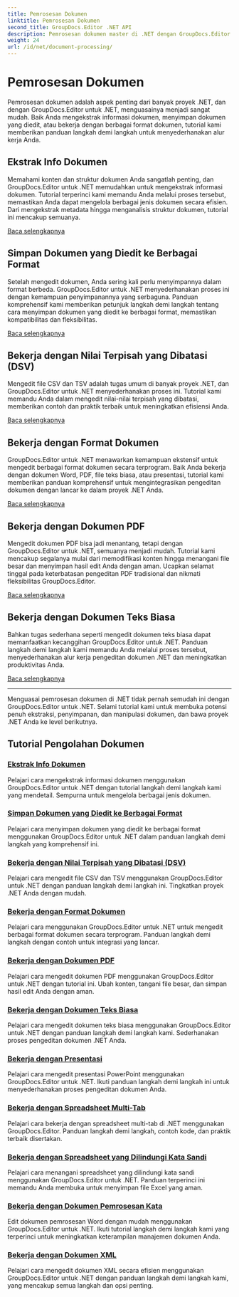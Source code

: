 ```yaml
---
title: Pemrosesan Dokumen
linktitle: Pemrosesan Dokumen
second_title: GroupDocs.Editor .NET API
description: Pemrosesan dokumen master di .NET dengan GroupDocs.Editor. Pelajari cara mengekstrak informasi, menyimpan ke berbagai format, dan bekerja dengan berbagai jenis dokumen dengan mudah.
weight: 24
url: /id/net/document-processing/
---
```


# Pemrosesan Dokumen


Pemrosesan dokumen adalah aspek penting dari banyak proyek .NET, dan dengan GroupDocs.Editor untuk .NET, menguasainya menjadi sangat mudah. Baik Anda mengekstrak informasi dokumen, menyimpan dokumen yang diedit, atau bekerja dengan berbagai format dokumen, tutorial kami memberikan panduan langkah demi langkah untuk menyederhanakan alur kerja Anda.

## Ekstrak Info Dokumen

Memahami konten dan struktur dokumen Anda sangatlah penting, dan GroupDocs.Editor untuk .NET memudahkan untuk mengekstrak informasi dokumen. Tutorial terperinci kami memandu Anda melalui proses tersebut, memastikan Anda dapat mengelola berbagai jenis dokumen secara efisien. Dari mengekstrak metadata hingga menganalisis struktur dokumen, tutorial ini mencakup semuanya.

[Baca selengkapnya](./extract-document-info/)

## Simpan Dokumen yang Diedit ke Berbagai Format

Setelah mengedit dokumen, Anda sering kali perlu menyimpannya dalam format berbeda. GroupDocs.Editor untuk .NET menyederhanakan proses ini dengan kemampuan penyimpanannya yang serbaguna. Panduan komprehensif kami memberikan petunjuk langkah demi langkah tentang cara menyimpan dokumen yang diedit ke berbagai format, memastikan kompatibilitas dan fleksibilitas.

[Baca selengkapnya](./save-edited-document-various-formats/)

## Bekerja dengan Nilai Terpisah yang Dibatasi (DSV)

Mengedit file CSV dan TSV adalah tugas umum di banyak proyek .NET, dan GroupDocs.Editor untuk .NET menyederhanakan proses ini. Tutorial kami memandu Anda dalam mengedit nilai-nilai terpisah yang dibatasi, memberikan contoh dan praktik terbaik untuk meningkatkan efisiensi Anda.

[Baca selengkapnya](./work-dsv/)

## Bekerja dengan Format Dokumen

GroupDocs.Editor untuk .NET menawarkan kemampuan ekstensif untuk mengedit berbagai format dokumen secara terprogram. Baik Anda bekerja dengan dokumen Word, PDF, file teks biasa, atau presentasi, tutorial kami memberikan panduan komprehensif untuk mengintegrasikan pengeditan dokumen dengan lancar ke dalam proyek .NET Anda.

[Baca selengkapnya](./work-document-formats/)

## Bekerja dengan Dokumen PDF

Mengedit dokumen PDF bisa jadi menantang, tetapi dengan GroupDocs.Editor untuk .NET, semuanya menjadi mudah. Tutorial kami mencakup segalanya mulai dari memodifikasi konten hingga menangani file besar dan menyimpan hasil edit Anda dengan aman. Ucapkan selamat tinggal pada keterbatasan pengeditan PDF tradisional dan nikmati fleksibilitas GroupDocs.Editor.

[Baca selengkapnya](./work-pdf-documents/)

## Bekerja dengan Dokumen Teks Biasa

Bahkan tugas sederhana seperti mengedit dokumen teks biasa dapat memanfaatkan kecanggihan GroupDocs.Editor untuk .NET. Panduan langkah demi langkah kami memandu Anda melalui proses tersebut, menyederhanakan alur kerja pengeditan dokumen .NET dan meningkatkan produktivitas Anda.

[Baca selengkapnya](./work-plain-text-documents/)

---

Menguasai pemrosesan dokumen di .NET tidak pernah semudah ini dengan GroupDocs.Editor untuk .NET. Selami tutorial kami untuk membuka potensi penuh ekstraksi, penyimpanan, dan manipulasi dokumen, dan bawa proyek .NET Anda ke level berikutnya.
## Tutorial Pengolahan Dokumen
### [Ekstrak Info Dokumen](./extract-document-info/)
Pelajari cara mengekstrak informasi dokumen menggunakan GroupDocs.Editor untuk .NET dengan tutorial langkah demi langkah kami yang mendetail. Sempurna untuk mengelola berbagai jenis dokumen.
### [Simpan Dokumen yang Diedit ke Berbagai Format](./save-edited-document-various-formats/)
Pelajari cara menyimpan dokumen yang diedit ke berbagai format menggunakan GroupDocs.Editor untuk .NET dalam panduan langkah demi langkah yang komprehensif ini.
### [Bekerja dengan Nilai Terpisah yang Dibatasi (DSV)](./work-dsv/)
Pelajari cara mengedit file CSV dan TSV menggunakan GroupDocs.Editor untuk .NET dengan panduan langkah demi langkah ini. Tingkatkan proyek .NET Anda dengan mudah.
### [Bekerja dengan Format Dokumen](./work-document-formats/)
Pelajari cara menggunakan GroupDocs.Editor untuk .NET untuk mengedit berbagai format dokumen secara terprogram. Panduan langkah demi langkah dengan contoh untuk integrasi yang lancar.
### [Bekerja dengan Dokumen PDF](./work-pdf-documents/)
Pelajari cara mengedit dokumen PDF menggunakan GroupDocs.Editor untuk .NET dengan tutorial ini. Ubah konten, tangani file besar, dan simpan hasil edit Anda dengan aman.
### [Bekerja dengan Dokumen Teks Biasa](./work-plain-text-documents/)
Pelajari cara mengedit dokumen teks biasa menggunakan GroupDocs.Editor untuk .NET dengan panduan langkah demi langkah kami. Sederhanakan proses pengeditan dokumen .NET Anda.
### [Bekerja dengan Presentasi](./work-presentations/)
Pelajari cara mengedit presentasi PowerPoint menggunakan GroupDocs.Editor untuk .NET. Ikuti panduan langkah demi langkah ini untuk menyederhanakan proses pengeditan dokumen Anda.
### [Bekerja dengan Spreadsheet Multi-Tab](./work-multi-tab-spreadsheets/)
Pelajari cara bekerja dengan spreadsheet multi-tab di .NET menggunakan GroupDocs.Editor. Panduan langkah demi langkah, contoh kode, dan praktik terbaik disertakan.
### [Bekerja dengan Spreadsheet yang Dilindungi Kata Sandi](./work-password-protected-spreadsheets/)
Pelajari cara menangani spreadsheet yang dilindungi kata sandi menggunakan GroupDocs.Editor untuk .NET. Panduan terperinci ini memandu Anda membuka untuk menyimpan file Excel yang aman.
### [Bekerja dengan Dokumen Pemrosesan Kata](./work-word-processing-documents/)
Edit dokumen pemrosesan Word dengan mudah menggunakan GroupDocs.Editor untuk .NET. Ikuti tutorial langkah demi langkah kami yang terperinci untuk meningkatkan keterampilan manajemen dokumen Anda.
### [Bekerja dengan Dokumen XML](./work-xml-documents/)
Pelajari cara mengedit dokumen XML secara efisien menggunakan GroupDocs.Editor untuk .NET dengan panduan langkah demi langkah kami, yang mencakup semua langkah dan opsi penting.